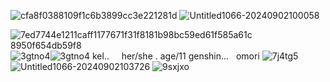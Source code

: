 ![cfa8f0388109f1c6b3899cc3e221281d](https://github.com/user-attachments/assets/bf27a623-f253-4c4b-a1ac-287712a3a2b8)
![Untitled1066-20240902100058](https://github.com/user-attachments/assets/2934cdf2-23a0-44e4-97b7-df59433752d2)

![7ed7744e1211caff11![77671f31f8181b98bc59ed61f585a61c](https://github.com/user-attachments/assets/df22bbcd-cc6a-4a52-a42d-03a770ef6d72)
8950f654db59f8](https://github.com/user-attachments/assets/e6e7f1bd-3d30-436e-b27a-9d43590a0db6)
![3gtno4](https://github.com/user-attachments/assets/feeea2e0-1292-48f4-85b3-ab6c9675d8c3)![3gtno4](https://github.com/user-attachments/assets/3d346d97-da7c-42ad-9e36-4f22ec13f5dc)
kel.. ‎ ‎  ‎ ‎ her/she . age/11
genshin... ‎ ‎ omori ![7j4tg5](https://github.com/user-attachments/assets/cedf2520-a579-4dd5-bf36-b4d23d30f6e2)
![Untitled1066-20240902103726](https://github.com/user-attachments/assets/573c6e6b-1709-40d6-863c-d19828c59389)
![9sxjxo](https://github.com/user-attachments/assets/7dbc9a7a-bafb-4dcf-9a4f-9f9a05a6e474)
